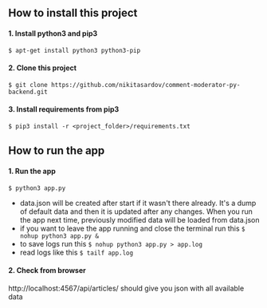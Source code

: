 ## How to install this project
#### 1. Install python3 and pip3
`$ apt-get install python3 python3-pip`

#### 2. Clone this project
`$ git clone https://github.com/nikitasardov/comment-moderator-py-backend.git`

#### 3. Install requirements from pip3
`$ pip3 install -r <project_folder>/requirements.txt`

## How to run the app

#### 1. Run the app
`$ python3 app.py`
* data.json will be created after start if it wasn't there already. It's a dump of default data and then it is updated after any changes. When you run the app next time, previously modified data will be loaded from data.json
* if you want to leave the app running and close the terminal run this `$ nohup python3 app.py &`
* to save logs run this `$ nohup python3 app.py > app.log`
* read logs like this `$ tailf app.log`

#### 2. Check from browser
http://localhost:4567/api/articles/ should give you json with all available data
